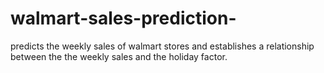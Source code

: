 # walmart-sales-prediction-
predicts the weekly sales of walmart stores and establishes a relationship between the the weekly sales and the holiday factor. 

